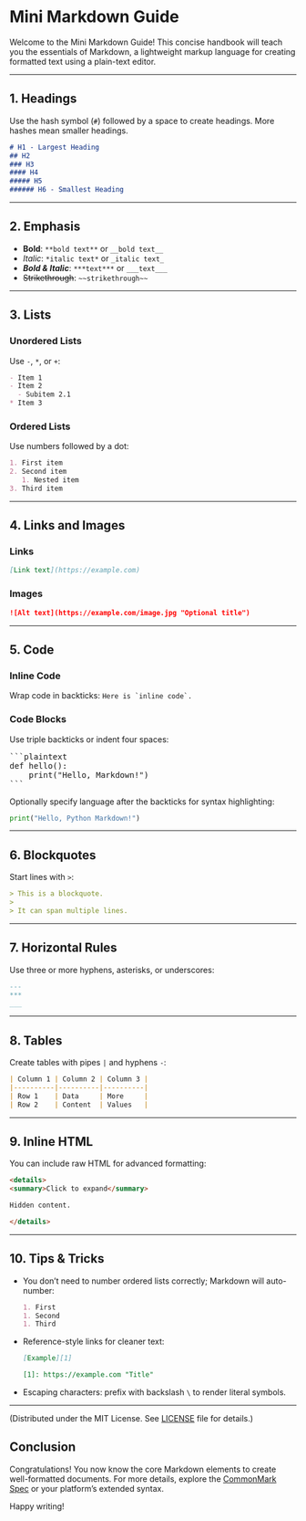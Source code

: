 # Mini Markdown Guide

Welcome to the Mini Markdown Guide! This concise handbook will teach you the essentials of Markdown, a lightweight markup language for creating formatted text using a plain-text editor.

---

## 1. Headings

Use the hash symbol (`#`) followed by a space to create headings. More hashes mean smaller headings.

```markdown
# H1 - Largest Heading
## H2
### H3
#### H4
##### H5
###### H6 - Smallest Heading
```

---

## 2. Emphasis

* **Bold**: `**bold text**` or `__bold text__`
* *Italic*: `*italic text*` or `_italic text_`
* ***Bold & Italic***: `***text***` or `___text___`
* ~~Strikethrough~~: `~~strikethrough~~`

---

## 3. Lists

### Unordered Lists

Use `-`, `*`, or `+`:

```markdown
- Item 1
- Item 2
  - Subitem 2.1
* Item 3
```

### Ordered Lists

Use numbers followed by a dot:

```markdown
1. First item
2. Second item
   1. Nested item
3. Third item
```

---

## 4. Links and Images

### Links

```markdown
[Link text](https://example.com)
```

### Images

```markdown
![Alt text](https://example.com/image.jpg "Optional title")
```

---

## 5. Code

### Inline Code

Wrap code in backticks: ``Here is `inline code`.``

### Code Blocks

Use triple backticks or indent four spaces:

<pre markdown="1">
```plaintext
def hello():
    print("Hello, Markdown!")
```
</pre>

Optionally specify language after the backticks for syntax highlighting:

```python
print("Hello, Python Markdown!")
```

---

## 6. Blockquotes

Start lines with `>`:

```markdown
> This is a blockquote.
>
> It can span multiple lines.
```

---

## 7. Horizontal Rules

Use three or more hyphens, asterisks, or underscores:

```markdown
---
***
___
```

---

## 8. Tables

Create tables with pipes `|` and hyphens `-`:

```markdown
| Column 1 | Column 2 | Column 3 |
|----------|----------|----------|
| Row 1    | Data     | More     |
| Row 2    | Content  | Values   |
```

---

## 9. Inline HTML

You can include raw HTML for advanced formatting:

```markdown
<details>
<summary>Click to expand</summary>

Hidden content.

</details>
```

---

## 10. Tips & Tricks

* You don’t need to number ordered lists correctly; Markdown will auto-number:

  ```markdown
  1. First
  1. Second
  1. Third
  ```
* Reference-style links for cleaner text:

  ```markdown
  [Example][1]

  [1]: https://example.com "Title"
  ```
* Escaping characters: prefix with backslash `\` to render literal symbols.

---



(Distributed under the MIT License. See [LICENSE](LICENSE) file for details.)




## Conclusion

Congratulations! You now know the core Markdown elements to create well-formatted documents. For more details, explore the [CommonMark Spec](https://commonmark.org/) or your platform’s extended syntax.

Happy writing!
